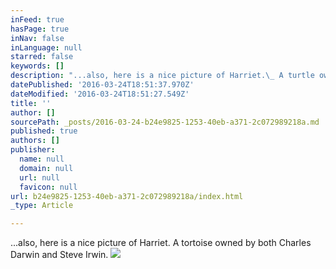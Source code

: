 ```yaml
---
inFeed: true
hasPage: true
inNav: false
inLanguage: null
starred: false
keywords: []
description: "...also, here is a nice picture of Harriet.\_ A turtle owned by both Charles Darwin and Steve Irwin. \_"
datePublished: '2016-03-24T18:51:37.970Z'
dateModified: '2016-03-24T18:51:27.549Z'
title: ''
author: []
sourcePath: _posts/2016-03-24-b24e9825-1253-40eb-a371-2c072989218a.md
published: true
authors: []
publisher:
  name: null
  domain: null
  url: null
  favicon: null
url: b24e9825-1253-40eb-a371-2c072989218a/index.html
_type: Article

---
```

...also, here is a nice picture of Harriet.  A tortoise owned by both Charles Darwin and Steve Irwin.  ![](https://the-grid-user-content.s3-us-west-2.amazonaws.com/ec9141db-0055-413b-959d-892f615ad621.jpg)